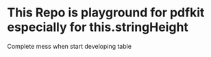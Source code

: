 # This Repo is playground for pdfkit especially for this.stringHeight

Complete mess when start developing table
